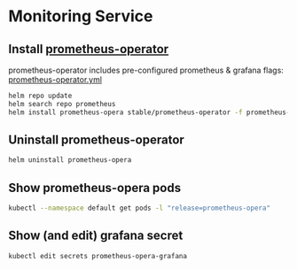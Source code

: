 # Monitoring Service

## Install [prometheus-operator](https://hub.helm.sh/charts/stable/prometheus-operator)

prometheus-operator includes pre-configured prometheus & grafana
flags: [prometheus-operator.yml](prometheus-operator.yml)

```bash
helm repo update
helm search repo prometheus
helm install prometheus-opera stable/prometheus-operator -f prometheus-operator.yml
```

## Uninstall prometheus-operator

```bash
helm uninstall prometheus-opera
```

## Show prometheus-opera pods
```bash
kubectl --namespace default get pods -l "release=prometheus-opera"
```

## Show (and edit) grafana secret
```bash
kubectl edit secrets prometheus-opera-grafana
```